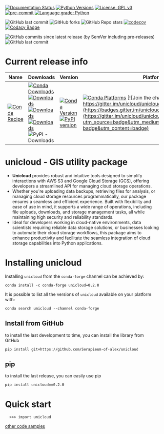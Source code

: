 [![Documentation Status](https://readthedocs.org/projects/unicloud/badge/?version=latest)](https://unicloud.readthedocs.io/en/latest/?badge=latest)
[![Python Versions](https://img.shields.io/pypi/pyversions/unicloud.png)](https://img.shields.io/pypi/pyversions/unicloud)
[![License: GPL v3](https://img.shields.io/badge/License-GPLv3-blue.svg)](https://www.gnu.org/licenses/gpl-3.0)
[![pre-commit](https://img.shields.io/badge/pre--commit-enabled-brightgreen?logo=pre-commit&logoColor=white)](https://github.com/pre-commit/pre-commit)
[![Language grade: Python](https://img.shields.io/lgtm/grade/python/g/Serapieum-of-alex/unicloud.svg?logo=lgtm&logoWidth=18)](https://lgtm.com/projects/g/Serapieum-of-alex/unicloud/context:python)

![GitHub last commit](https://img.shields.io/github/last-commit/Serapieum-of-alex/unicloud)
![GitHub forks](https://img.shields.io/github/forks/Serapieum-of-alex/unicloud?style=social)
![GitHub Repo stars](https://img.shields.io/github/stars/Serapieum-of-alex/unicloud?style=social)
[![codecov](https://codecov.io/gh/Serapieum-of-alex/unicloud/branch/main/graph/badge.svg?token=g0DV4dCa8N)](https://codecov.io/gh/Serapieum-of-alex/unicloud)
[![Codacy Badge](https://app.codacy.com/project/badge/Grade/5e3aa4d0acc843d1a91caf33545ecf03)](https://www.codacy.com/gh/Serapieum-of-alex/unicloud/dashboard?utm_source=github.com&amp;utm_medium=referral&amp;utm_content=Serapieum-of-alex/unicloud&amp;utm_campaign=Badge_Grade)

![GitHub commits since latest release (by SemVer including pre-releases)](https://img.shields.io/github/commits-since/Serapieum-of-alex/unicloud/0.5.0?include_prereleases&style=plastic)
![GitHub last commit](https://img.shields.io/github/last-commit/Serapieum-of-alex/unicloud)

Current release info
====================

| Name                                                                                                                 | Downloads                                                                                                                                                                                                                                                                                                                                                                                                                                                                                                                   | Version                                                                                                                                                                                                                     | Platforms                                                                                                                                                                                                                                                                                                                                 |
|----------------------------------------------------------------------------------------------------------------------|-----------------------------------------------------------------------------------------------------------------------------------------------------------------------------------------------------------------------------------------------------------------------------------------------------------------------------------------------------------------------------------------------------------------------------------------------------------------------------------------------------------------------------|-----------------------------------------------------------------------------------------------------------------------------------------------------------------------------------------------------------------------------|-------------------------------------------------------------------------------------------------------------------------------------------------------------------------------------------------------------------------------------------------------------------------------------------------------------------------------------------|
| [![Conda Recipe](https://img.shields.io/badge/recipe-unicloud-green.svg)](https://anaconda.org/conda-forge/unicloud) | [![Conda Downloads](https://img.shields.io/conda/dn/conda-forge/unicloud.svg)](https://anaconda.org/conda-forge/unicloud) [![Downloads](https://pepy.tech/badge/unicloud)](https://pepy.tech/project/unicloud) [![Downloads](https://pepy.tech/badge/unicloud/month)](https://pepy.tech/project/unicloud)  [![Downloads](https://pepy.tech/badge/unicloud/week)](https://pepy.tech/project/unicloud)  ![PyPI - Downloads](https://img.shields.io/pypi/dd/unicloud?color=blue&style=flat-square) | [![Conda Version](https://img.shields.io/conda/vn/conda-forge/unicloud.svg)](https://anaconda.org/conda-forge/unicloud) [![PyPI version](https://badge.fury.io/py/unicloud.svg)](https://badge.fury.io/py/unicloud) | [![Conda Platforms](https://img.shields.io/conda/pn/conda-forge/unicloud.svg)](https://anaconda.org/conda-forge/unicloud) [![Join the chat at https://gitter.im/unicloud/unicloud](https://badges.gitter.im/unicloud/unicloud.svg)](https://gitter.im/unicloud/unicloud?utm_source=badge&utm_medium=badge&utm_campaign=pr-badge&utm_content=badge) |

unicloud - GIS utility package
=====================================================================
- **Unicloud** provides robust and intuitive tools designed to simplify interactions with AWS S3 and Google
Cloud Storage (GCS), offering developers a streamlined API for managing cloud storage operations.
- Whether you're uploading data backups, retrieving files for analysis, or managing cloud storage resources
programmatically, our package ensures a seamless and efficient experience. Built with flexibility and ease of use
in mind, it supports a wide range of operations, including file uploads, downloads, and storage management tasks,
all while maintaining high security and reliability standards.
- Ideal for developers working in cloud-native
environments, data scientists requiring reliable data storage solutions, or businesses looking to automate their
cloud storage workflows, this package aims to enhance productivity and facilitate the seamless integration of
cloud storage capabilities into Python applications.


Installing unicloud
===============

Installing `unicloud` from the `conda-forge` channel can be achieved by:

```
conda install -c conda-forge unicloud=0.2.0
```

It is possible to list all the versions of `unicloud` available on your platform with:

```
conda search unicloud --channel conda-forge
```

## Install from GitHub

to install the last development to time, you can install the library from GitHub

```
pip install git+https://github.com/Serapieum-of-alex/unicloud
```

## pip

to install the last release, you can easily use pip

```
pip install unicloud==0.2.0
```

Quick start
===========

```
  >>> import unicloud
```

[other code samples](https://unicloud.readthedocs.io/en/latest/?badge=latest)
